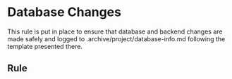 # Database Changes

This rule is put in place to ensure that database and backend changes are made safely and logged to .archive/project/database-info.md following the template presented there.

## Rule